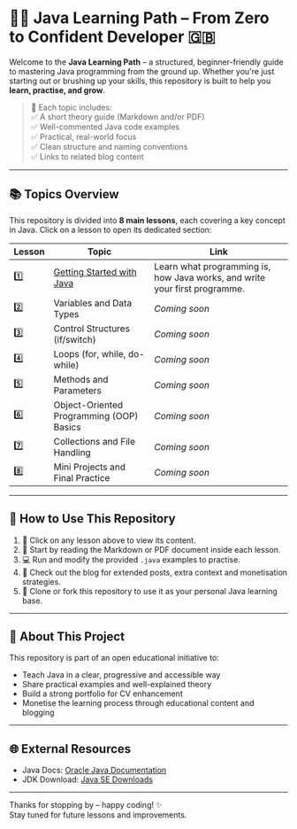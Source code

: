 # 👨‍💻 Java Learning Path – From Zero to Confident Developer 🇬🇧

Welcome to the **Java Learning Path** – a structured, beginner-friendly guide to mastering Java programming from the ground up. Whether you're just starting out or brushing up your skills, this repository is built to help you **learn, practise, and grow**.

> 📌 Each topic includes:  
> ✅ A short theory guide (Markdown and/or PDF)  
> ✅ Well-commented Java code examples  
> ✅ Practical, real-world focus  
> ✅ Clean structure and naming conventions  
> ✅ Links to related blog content

---

## 📚 Topics Overview

This repository is divided into **8 main lessons**, each covering a key concept in Java. Click on a lesson to open its dedicated section:

| Lesson | Topic                                      | Link                                                   |
|--------|--------------------------------------------|--------------------------------------------------------|
| 1️⃣     | [Getting Started with Java](https://github.com/AndreiVrTutorials/Java/blob/main/Lesson1.md) | Learn what programming is, how Java works, and write your first programme. |
| 2️⃣     | Variables and Data Types                   | _Coming soon_                                          |
| 3️⃣     | Control Structures (if/switch)             | _Coming soon_                                          |
| 4️⃣     | Loops (for, while, do-while)               | _Coming soon_                                          |
| 5️⃣     | Methods and Parameters                     | _Coming soon_                                          |
| 6️⃣     | Object-Oriented Programming (OOP) Basics   | _Coming soon_                                          |
| 7️⃣     | Collections and File Handling              | _Coming soon_                                          |
| 8️⃣     | Mini Projects and Final Practice           | _Coming soon_                                          |

---

## 🧭 How to Use This Repository

1. 📁 Click on any lesson above to view its content.
2. 📄 Start by reading the Markdown or PDF document inside each lesson.
3. 💻 Run and modify the provided `.java` examples to practise.
4. 🔗 Check out the blog for extended posts, extra context and monetisation strategies.
5. 🚀 Clone or fork this repository to use it as your personal Java learning base.

---

## 🤝 About This Project

This repository is part of an open educational initiative to:

- Teach Java in a clear, progressive and accessible way
- Share practical examples and well-explained theory
- Build a strong portfolio for CV enhancement
- Monetise the learning process through educational content and blogging

---

## 🌐 External Resources

- Java Docs: [Oracle Java Documentation](https://docs.oracle.com/en/java/)
- JDK Download: [Java SE Downloads](https://www.oracle.com/java/technologies/javase-downloads.html)

---

Thanks for stopping by – happy coding! ✨  
Stay tuned for future lessons and improvements.
